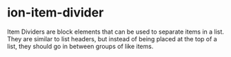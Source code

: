 # ion-item-divider

Item Dividers are block elements that can be used to separate items in a list. They are similar to list headers, but instead of being placed at the top of a list, they should go in between groups of like items.
